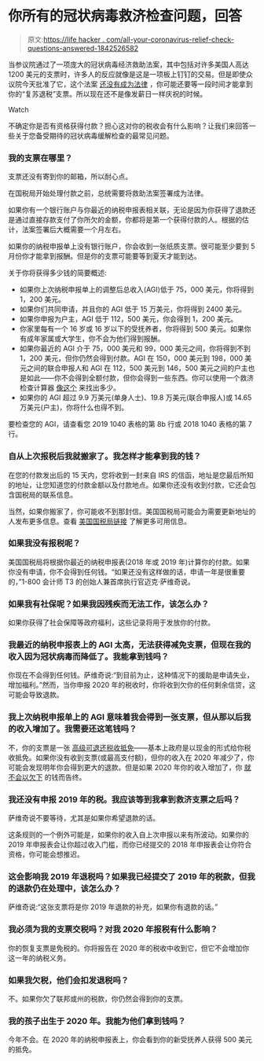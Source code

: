 # 你所有的冠状病毒救济检查问题，回答

> 原文:[https://life hacker . com/all-your-coronavirus-relief-check-questions-answered-1842526582](https://lifehacker.com/all-your-coronavirus-relief-check-questions-answered-1842526582)

当参议院通过了一项庞大的冠状病毒经济救助法案，其中包括对许多美国人高达 1200 美元的支票时，许多人的反应就像是这是一项板上钉钉的交易。但是即使众议院今天批准了它，这个法案 [还没有成为法律](https://www.washingtonpost.com/us-policy/2020/03/27/congress-coronavirus-house-vote/) ，你可能还要等一段时间才能拿到你的“复苏退税”支票。所以现在还不是像发薪日一样庆祝的时候。

Watch

不确定你是否有资格获得付款？担心这对你的税收会有什么影响？让我们来回答一些关于您备受期待的冠状病毒缓解检查的最常见问题。

### 我的支票在哪里？

支票还没有寄到你的邮箱，所以耐心点。

在国税局开始处理付款之前，总统需要将救助法案签署成为法律。

如果你有一个银行账户与你最近的纳税申报表相关联，无论是因为你获得了退款还是通过直接存款支付了你所欠的金额，你都将是第一个获得付款的人。根据的估计，法案签署后大概需要一个月左右。

如果你的纳税申报单上没有银行账户，你会收到一张纸质支票。很可能至少要到 5 月份你才能拿到报酬。但是你的支票可能要等到夏天才能到达。

关于你将获得多少钱的简要概述:

*   如果你上次纳税申报单上的调整后总收入(AGI)低于 75，000 美元，你将得到 1，200 美元。
*   如果你们共同申请，并且你的 AGI 低于 15 万美元，你将得到 2400 美元。
*   如果你申报为户主，AGI 低于 112，500 美元，你会得到 1，200 美元。
*   你家里每有一个 16 岁或 16 岁以下的受抚养者，你将得到 500 美元。如果你有成年家属或大学生，你不会为他们得到报酬。
*   如果你最近的 AGI 介于 75，000 美元和 99，000 美元之间，你将得到不到 1，200 美元，但你仍然会得到付款。AGI 在 150，000 美元到 198，000 美元之间的联合申报人和 AGI 在 112，500 美元到 146，500 美元之间的户主也是如此——你不会得到全额付款，但你会得到一些东西。你可以使用一个救济检查计算器 [像这个](https://www.omnicalculator.com/finance/stimulus-payment) 来找出多少。
*   如果你的 AGI 超过 9.9 万美元(单身人士)、19.8 万美元(联合申报人)或 14.65 万美元(户主)，你将什么也得不到。

要检查您的 AGI，请查看您 2019 1040 表格的第 8b 行或 2018 1040 表格的第 7 行。

### 自从上次报税后我就搬家了。我怎样才能拿到我的钱？

在您的付款发出后的 15 天内，您将收到一封来自 IRS 的信函，地址是您最后所知的地址，让您知道您的付款金额以及付款地点。如果你还没有收到付款，它还会包含国税局的联系信息。

当然，如果你搬家了，你可能收不到那封信。美国国税局可能会为需要更新地址的人发布更多信息。查看 [美国国税局链接](https://www.irs.gov/coronavirus) 了解更多可用信息。

### 如果我没有报税呢？

美国国税局将根据你最近的纳税申报表(2018 年或 2019 年)计算你的付款。如果你没有申请，你不会得到任何钱。“如果还没有这样做的话，申请一年是很重要的，”1-800 会计师 T3 的创始人兼首席执行官迈克·萨维奇说。

### 如果我有社保呢？如果我因残疾而无法工作，该怎么办？

如果你获得了社会保障等政府福利，这些记录将用于发放你的付款。

### 我最近的纳税申报表上的 AGI 太高，无法获得减免支票，但现在我的收入因为冠状病毒而降低了。我能拿到钱吗？

你现在不会得到任何钱。萨维奇说:“到目前为止，这种情况下的援助是申请失业，增加福利。”然而，当你申报 2020 年的税收时，你将收到欠你的任何剩余信贷，这可能会导致退款。

### 我上次纳税申报单上的 AGI 意味着我会得到一张支票，但从那以后我的收入增加了。我需要还这笔钱吗？

不，你的支票是一张 [高级可退还税收抵免](https://crsreports.congress.gov/product/pdf/IN/IN11247)——基本上政府是以现金的形式给你税收抵免。如果你没有收到支票(或最高支付额)，但你的收入在 2020 年减少了，你可能会发现明年你会得到更大的退款。但是如果 2020 年你的收入增加了，你 [就不会以欠下](https://www.taxpolicycenter.org/taxvox/how-will-coronavirus-stimulus-bills-individual-payments-work) 的钱而告终。

### 我还没有申报 2019 年的税。我应该等到我拿到救济支票之后吗？

萨维奇说不要等待，尤其是如果你希望退款的话。

这条规则的一个例外可能是，如果你的收入自上次申报以来有所波动。如果你的 2019 年申报表会让你超过收入门槛，而你已经提交的 2018 年申报表会让你符合资格，你可能会想推迟。

### 这会影响我 2019 年退税吗？如果我已经提交了 2019 年的税款，但我的退款仍在处理中，该怎么办？

萨维奇说:“这张支票将是你 2019 年退款的补充，如果你有退款的话。”

### 我必须为我的支票交税吗？对我 2020 年报税有什么影响？

你的恢复支票是免税的。你将报告在 2020 年的税收中收到它，但它不会增加你这一年的纳税义务。

### 如果我欠税，他们会扣发退税吗？

不。如果你欠了联邦或州的税款，你仍然会得到你的支票。

### 我的孩子出生于 2020 年。我能为他们拿到钱吗？

今年不会。在 2020 年的纳税申报表上，你会看到你的新受抚养人获得 500 美元的抵免。